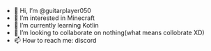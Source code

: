 - 👋 Hi, I’m @guitarplayer050
- 👀 I’m interested in Minecraft
- 🌱 I’m currently learning Kotlin
- 💞️ I’m looking to collaborate on nothing(what means collobrate XD)
- 📫 How to reach me: discord

<!---
guitarplayer050/guitarplayer050 is a ✨ special ✨ repository because its `README.md` (this file) appears on your GitHub profile.
You can click the Preview link to take a look at your changes.
--->
